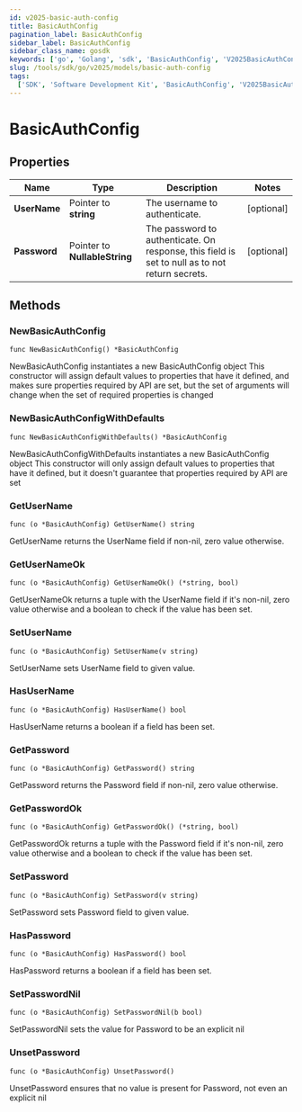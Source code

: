 ```yaml
---
id: v2025-basic-auth-config
title: BasicAuthConfig
pagination_label: BasicAuthConfig
sidebar_label: BasicAuthConfig
sidebar_class_name: gosdk
keywords: ['go', 'Golang', 'sdk', 'BasicAuthConfig', 'V2025BasicAuthConfig']
slug: /tools/sdk/go/v2025/models/basic-auth-config
tags:
  ['SDK', 'Software Development Kit', 'BasicAuthConfig', 'V2025BasicAuthConfig']
---
```


# BasicAuthConfig

## Properties

| Name | Type | Description | Notes |
| --- | --- | --- | --- |
| **UserName** | Pointer to **string** | The username to authenticate. | [optional] |
| **Password** | Pointer to **NullableString** | The password to authenticate. On response, this field is set to null as to not return secrets. | [optional] |

## Methods

### NewBasicAuthConfig

`func NewBasicAuthConfig() *BasicAuthConfig`

NewBasicAuthConfig instantiates a new BasicAuthConfig object This constructor will assign default values to properties that have it defined, and makes sure properties required by API are set, but the set of arguments will change when the set of required properties is changed

### NewBasicAuthConfigWithDefaults

`func NewBasicAuthConfigWithDefaults() *BasicAuthConfig`

NewBasicAuthConfigWithDefaults instantiates a new BasicAuthConfig object This constructor will only assign default values to properties that have it defined, but it doesn't guarantee that properties required by API are set

### GetUserName

`func (o *BasicAuthConfig) GetUserName() string`

GetUserName returns the UserName field if non-nil, zero value otherwise.

### GetUserNameOk

`func (o *BasicAuthConfig) GetUserNameOk() (*string, bool)`

GetUserNameOk returns a tuple with the UserName field if it's non-nil, zero value otherwise and a boolean to check if the value has been set.

### SetUserName

`func (o *BasicAuthConfig) SetUserName(v string)`

SetUserName sets UserName field to given value.

### HasUserName

`func (o *BasicAuthConfig) HasUserName() bool`

HasUserName returns a boolean if a field has been set.

### GetPassword

`func (o *BasicAuthConfig) GetPassword() string`

GetPassword returns the Password field if non-nil, zero value otherwise.

### GetPasswordOk

`func (o *BasicAuthConfig) GetPasswordOk() (*string, bool)`

GetPasswordOk returns a tuple with the Password field if it's non-nil, zero value otherwise and a boolean to check if the value has been set.

### SetPassword

`func (o *BasicAuthConfig) SetPassword(v string)`

SetPassword sets Password field to given value.

### HasPassword

`func (o *BasicAuthConfig) HasPassword() bool`

HasPassword returns a boolean if a field has been set.

### SetPasswordNil

`func (o *BasicAuthConfig) SetPasswordNil(b bool)`

SetPasswordNil sets the value for Password to be an explicit nil

### UnsetPassword

`func (o *BasicAuthConfig) UnsetPassword()`

UnsetPassword ensures that no value is present for Password, not even an explicit nil
